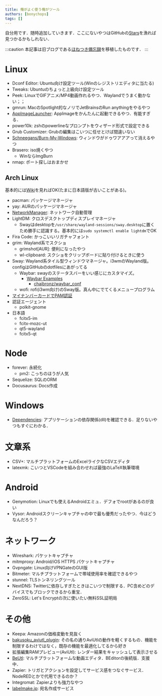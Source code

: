 ```yaml
---
title: 俺がよく使う俺がツール
authors: [bonychops]
tags: []
---
```

自分用です．随時追加していきます．ここにないやつはGitHubの[Stars](https://github.com/BonyChops?tab=stars)を漁れば見つかるかもしれない．

<!--truncate-->

:::caution
本記事は旧ブログである[ほねつき備忘録](https://bonychops.hatenablog.jp)を移植したものです．
:::



# Linux
- Dconf Editor: Ubuntu向け設定ツール(Winのレジストリエディタに当たる)
- Tweaks: Ubuntuのちょっと上級向け設定ツール
- Peek: LinuxでGIFアニメ/MP4動画作れるやつ．Waylandでうまく動かない；；
- gmrun: MacのSpotlight的なノリでJetBrainsのRun anythingをやるやつ
-  [AppImageLauncher](https://github.com/TheAssassin/AppImageLauncher): AppImageをかんたんに起動できるやつ．有能すぎる．
- power10k: zshのpowerlineなプロンプトをウィザード形式で設定できる 
- Grub Customizer: Grubの編集はこいつに任せとけば間違いない
- [Schneegans/Burn-My-Windows](https://github.com/Schneegans/Burn-My-Windows): ウィンドウがドゥワアアアって消えるやつ
- Brasero: iso焼くやつ
  - WinならImgBurn
- nmap: ポート探しはおまかせ

## Arch Linux
基本的には[Wiki](https://wiki.archlinux.jp/)を見ればOK(たまに日本語版が古いことがある)。

- pacman: パッケージマネージャ
- yay: AURのパッケージマネージャ
- [NetworkManager](https://wiki.archlinux.jp/index.php/NetworkManager): ネットワーク自動管理
- LightDM: クロスデスクトップディスプレイマネージャ
  - Swayはdesktopを`/usr/share/wayland-sessions/sway.desktop`に置くため勝手に認識する。基本的には`sudo systemctl enable lightdm`でOK
- Fira Code: かっこいいリガチャフォント
- grim: Wayland系でスクショ
  - grimshot[AUR]: 便利になったやつ
  -  wl-clipboard: スクショをクリップボードに貼り付けるときに使う
- Sway: Wayland系タイル型ウィンドウマネージャ。i3wmのWayland版。configはGitHubのdotfilesにあがってる
  - Waybar: swayのステータスバーをいい感じにカスタマイズ。
    - [Waybar Examples](https://github.com/Alexays/Waybar/wiki/Examples)
      - [chaibronz/waybar_conf](https://github.com/chaibronz/waybar_conf)
  - wofi: rofi(i3wm向け)のSway版。真ん中にでてくるメニュープログラム
- [マイナンバーカードでPAM認証](https://www.osstech.co.jp/~hamano/posts/jpki-pam/) 
- 認証エージェント
  - polkit-gnome
- 日本語
  - fcitx5-im
  - fcitx-mozc-ut
  - qt5-wayland
  - fcitx5-qt

# Node
- forever: 永続化
  - pm2: こっちのほうが人気
- Sequelize: SQLのORM
- Docusaurus: Docs作成

# Windows
- [Dependencies](https://github.com/lucasg/Dependencies): アプリケーションの依存関係(dll)を確認できる．足りないやつもすぐにわかる．

# 文章系
- CSV+: マルチプラットフォームのExcelライクなCSVエディタ
- latexmk: こいつとVSCodeを組み合わせれば最強のLaTeX執筆環境

# Android
- Genymotion: Linuxでも使えるAndroidエミュ．デフォでrootがあるのが良い
- Vysor: Androidスクリーンキャプチャの中で最も優秀だったやつ．今はどうなんだろう？

# ネットワーク
- Wireshark: パケットキャプチャ
- mitmproxy: Android/iOS HTTPS パケットキャプチャ
- Gvpngate: Linux向けVPNGateのGUI版
- Bitmeter: マルチプラットフォームで帯域使用率を確認できるやつ
- stunnel: TLSトンネリングツール
- NextDNS: Twitterに依存しすぎたときはこいつで制限する．PC含めどのデバイスでもブロックできるから重宝．
- ZeroSSL: Let's Encryptの次に使いたい無料SSL証明局

# その他
- Keepa: Amazonの価格変動を見抜く
- [bakusoku_aviutl_plugin](https://github.com/suzune25254649/bakusoku_aviutl_plugin): その名の通りAviUtlの動作を軽くするもの．機能を制限するわけではなく，既存の機能を最適化してるから好き
- 拡張編集RAMプレビュー(AviUtl): レンダー結果をキャッシュして表示させる
- [BeUtl](https://github.com/b-editor/BeUtl): マルチプラットフォームな動画エディタ．BEditorの後続版．支援中．
- Zapier: トリガとアクションを設定してサービス感をつなぐサービス．NodeREDとかで代用できるのか？
- Integromat: Zapierよりも強力なやつ
- [labelmake.jp](https://labelmake.jp): 宛名作成サービス